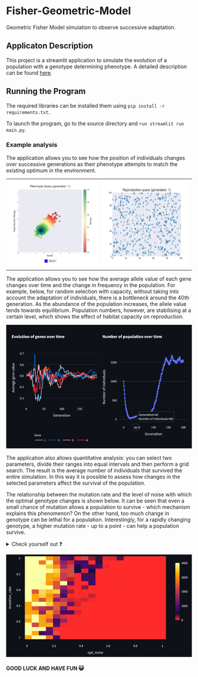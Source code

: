 # Fisher-Geometric-Model
Geometric Fisher Model simulation to observe successive adaptation.

## Applicaton Description
This project is a streamlit application to simulate the evolution of a population with a genotype determining phenotype. A detailed description can be found [here](https://github.com/kugi8412/Fisher-Geometric-Model/blob/main/Geometryczny_Model_Fishera.pdf).

## Running the Program
The required libraries can be installed them using `pip install -r requirements.txt`.

To launch the program, go to the source directory and `run streamlit run main.py`.

### Example analysis
The application allows you to see how the position of individuals changes over successive generations as their phenotype attempts to match the existing optimum in the environment.

<table>
  <tr>
    <td><img src="./graphics/phenotype_evolution.gif" alt="Phenotype Space" width="500"/></td>
    <td><img src="./graphics/reproduction_space.gif" alt="Reproduction Space" width="500"/></td>
  </tr>
</table>

The application allows you to see how the average allele value of each gene changes over time and the change in frequency in the population. For example, below, for random selection with capacity, without taking into account the adaptation of individuals, there is a bottleneck around the 40th generation. As the abundance of the population increases, the allele value tends towards equilibrium. Population numbers, however, are stabilising at a certain level, which shows the effect of habitat capacity on reproduction.

![Genetic Drift](./graphics/genetic_drift.png)

The application also allows quantitative analysis: you can select two parameters, divide their ranges into equal intervals and then perform a grid search. The result is the average number of individuals that survived the entire simulation. In this way it is possible to assess how changes in the selected parameters affect the survival of the population.

The relationship between the mutation rate and the level of noise with which the optimal genotype changes is shown below. It can be seen that even a small chance of mutation allows a population to survive - which mechanism explains this phenomenon? On the other hand, too much change in genotype can be lethal for a population. Interestingly, for a rapidly changing genotype, a higher mutation rate - up to a point - can help a population survive. 
<details><summary>Check yourself out ❓</summary>
Genetic recombination, Crossing-over
</details>

![Genetic Drift](./graphics/mutation_rate_vs_opt.png)

#### GOOD LUCK AND HAVE FUN 😺
